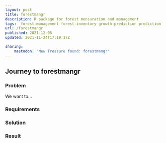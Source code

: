 ```yaml
---
layout: post
title: forestmangr
description: R package for forest mensuration and management 
tags:  forest-management forest-inventory growth-prediction prediction
url: /forestmangr
published: 2021-12-05
updated: 2021-11-24T17:19:17Z

sharing:
    mastodon: "New Treasure found: forestmangr"
---
```


## Journey to forestmangr

### Problem

We want to... 

### Requirements

### Solution

### Result